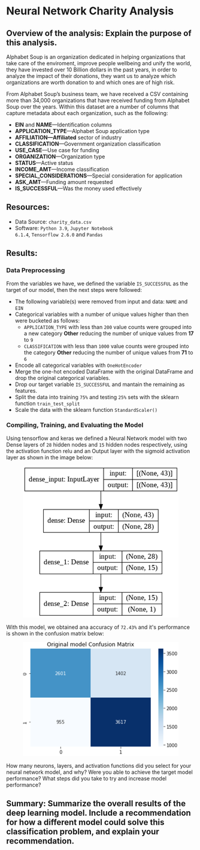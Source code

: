 # Neural Network Charity Analysis
## Overview of the analysis: Explain the purpose of this analysis.
Alphabet Soup is an organization dedicated in helping organizations that take care of the enviroment, improve people wellbeing and unify the world, they have invested over 10 Billion dollars in the past years, in order to analyze the impact of their donations, they want us to analyze which organizations are worth donation to and which ones are of high risk.

From Alphabet Soup’s business team, we have received a CSV containing more than 34,000 organizations that have received funding from Alphabet Soup over the years. Within this dataset are a number of columns that capture metadata about each organization, such as the following:
* **EIN** and **NAME**—Identification columns
* **APPLICATION_TYPE**—Alphabet Soup application type
* **AFFILIATION—Affiliated** sector of industry
* **CLASSIFICATION**—Government organization classification
* **USE_CASE**—Use case for funding
* **ORGANIZATION**—Organization type
* **STATUS**—Active status
* **INCOME_AMT**—Income classification
* **SPECIAL_CONSIDERATIONS**—Special consideration for application
* **ASK_AMT**—Funding amount requested
* **IS_SUCCESSFUL**—Was the money used effectively

## Resources:
* Data Source: <code>charity_data.csv</code>
* Software: <code>Python 3.9</code>, <code>Jupyter Notebook 6.1.4</code>, <code>Tensorflow 2.6.0</code> and <code>Pandas</code>
## Results: 

### Data Preprocessing
From the variables we have, we defined the variable <code>IS_SUCCESSFUL</code> as the target of our model, then the next steps were followed:
* The following variable(s) were removed from input and data: <code>NAME</code> and <code>EIN</code>
* Categorical variables with a number of unique values higher than then were bucketed as follows:
  * <code>APPLICATION_TYPE</code> with less than <code>200</code> value counts were grouped into a new category **Other** reducing the number of unique values from **17** to <code>9</code>
  * <code>CLASSIFICATION</code> with less than <code>1000</code> value counts were grouped into the category **Other** reducing the number of unique values from **71** to <code>6</code>
* Encode all categorical variables with <code>OneHotEncoder</code>
* Merge the one-hot encoded DataFrame with the original DataFrame and drop the original categorical variables.
* Drop our target variable <code>IS_SUCCESSFUL</code> and mantain the remaining as features.
* Split the data into training <code>75%</code> and testing <code>25%</code> sets with the sklearn function <code>train_test_split</code>
* Scale the data with the sklearn function <code>StandardScaler()</code>

### Compiling, Training, and Evaluating the Model
Using tensorflow and keras we defined a Neural Network model with two Dense layers of <code>28</code> hidden nodes and <code>15</code> hidden nodes respectively, using the activation function relu and an Output layer with the sigmoid activation layer as shown in the image below: 

<p align="center">
  <img src="./Resources/model_original.png" alt="Sublime's custom image"/>
</p>

With this model, we obtained ana accuracy of <code>72.43%</code> and it's performance is shown in the confusion matrix below: 

<p align="center">
  <img src="./Resources/Original_ConfusionMatrix.png" alt="Sublime's custom image"/>
</p>

How many neurons, layers, and activation functions did you select for your neural network model, and why?
Were you able to achieve the target model performance?
What steps did you take to try and increase model performance?
## Summary: Summarize the overall results of the deep learning model. Include a recommendation for how a different model could solve this classification problem, and explain your recommendation.
